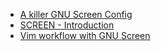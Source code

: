 * [A killer GNU Screen Config](https://gist.github.com/joaopizani/2718397)
* [SCREEN - Introduction](https://michael-prokop.at/screen/intro.php3)
* [Vim workflow with GNU Screen](https://www.youtube.com/watch?v=5__I_cnxmPc)
